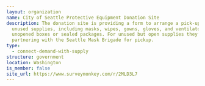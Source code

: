 ```yaml
---
layout: organization
name: City of Seattle Protective Equipment Donation Site
description: The donation site is providing a form to arrange a pick-up of
  unused supplies, including masks, wipes, gowns, gloves, and ventilators, in
  unopened boxes or sealed packages. For unused but open supplies they’re
  partnering with the Seattle Mask Brigade for pickup.
type:
  - connect-demand-with-supply
structure: government
location: Washington
is_member: false
site_url: https://www.surveymonkey.com/r/2MLD3L7
---
```

